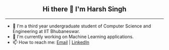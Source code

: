 <div align="center">
  <h2 align = "center"> Hi there 👋 I'm Harsh Singh </h2>
</div>
<hr>

- :star2: I'm a third year undergraduate student of Computer Science and Engineering at IIT Bhubaneswar.
- 🔭 I'm currently working on Machine Learning applications.
- 📫 How to reach me: [Email](mailto:intelligent24harsh@gmail.com) | [LinkedIn](https://www.linkedin.com/in/harsh-singh-jadon-55ab4519a/)
<!--
**harshsingh-24/harshsingh-24** is a ✨ _special_ ✨ repository because its `README.md` (this file) appears on your GitHub profile.

Here are some ideas to get you started:

- 🔭 I’m currently working on ...
- 🌱 I’m currently learning ...
- 👯 I’m looking to collaborate on ...
- 🤔 I’m looking for help with ...
- 💬 Ask me about ...
- 📫 How to reach me: ...
- 😄 Pronouns: ...
- ⚡ Fun fact: ...
-->
